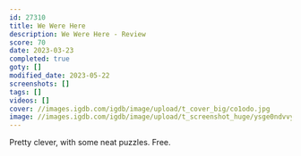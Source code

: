 ```yaml
---
id: 27310
title: We Were Here
description: We Were Here - Review
score: 70
date: 2023-03-23
completed: true
goty: []
modified_date: 2023-05-22
screenshots: []
tags: []
videos: []
cover: //images.igdb.com/igdb/image/upload/t_cover_big/co1odo.jpg
image: //images.igdb.com/igdb/image/upload/t_screenshot_huge/ysge0ndvvy5dywwyf3xg.jpg
---
```

Pretty clever, with some neat puzzles. Free.